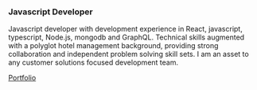 ### Javascript Developer

 Javascript developer with development experience in React,
            javascript, typescript, Node.js, mongodb and GraphQL. Technical
            skills augmented with a polyglot hotel management background,
            providing strong collaboration and independent problem solving skill
            sets. I am an asset to any customer solutions focused development
            team.

[Portfolio](https://lucasgriffindev.github.io/react-tailwind-portfolio/)



<!--
**LucasGriffinDev/LucasGriffinDev** is a ✨ _special_ ✨ repository because its `README.md` (this file) appears on your GitHub profile.

Here are some ideas to get you started:

- 🔭 I’m currently working on ...
- 🌱 I’m currently learning ...
- 👯 I’m looking to collaborate on ...
- 🤔 I’m looking for help with ...
- 💬 Ask me about ...
- 📫 How to reach me: ...
- 😄 Pronouns: ...
- ⚡ Fun fact: ...
-->
